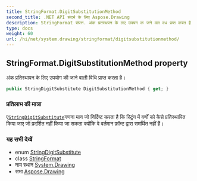 ```yaml
---
title: StringFormat.DigitSubstitutionMethod
second_title: .NET API संदर्भ के लिए Aspose.Drawing
description: StringFormat संपत्त. अंक प्रतस्थपन के लए उपयग क जने वल वध प्रप्त करत है
type: docs
weight: 60
url: /hi/net/system.drawing/stringformat/digitsubstitutionmethod/
---
```

## StringFormat.DigitSubstitutionMethod property

अंक प्रतिस्थापन के लिए उपयोग की जाने वाली विधि प्राप्त करता है।

```csharp
public StringDigitSubstitute DigitSubstitutionMethod { get; }
```

### प्रतिलाभ की मात्रा

ए[`StringDigitSubstitute`](../../stringdigitsubstitute/)गणना मान जो निर्दिष्ट करता है कि स्ट्रिंग में वर्णों को कैसे प्रतिस्थापित किया जाए जो प्रदर्शित नहीं किया जा सकता क्योंकि वे वर्तमान फ़ॉन्ट द्वारा समर्थित नहीं हैं।

### यह सभी देखें

* enum [StringDigitSubstitute](../../stringdigitsubstitute/)
* class [StringFormat](../)
* नाम स्थान [System.Drawing](../../stringformat/)
* सभा [Aspose.Drawing](../../../)


